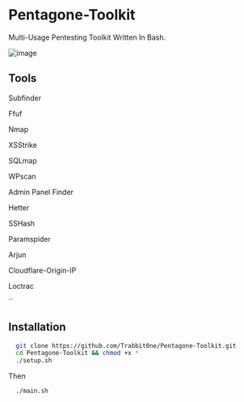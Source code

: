 # Pentagone-Toolkit

Multi-Usage Pentesting Toolkit Written In Bash.

![image](https://github.com/user-attachments/assets/cc51b040-efa1-41f3-994c-29bcf5545bad)

## Tools

Subfinder

Ffuf

Nmap

XSStrike

SQLmap

WPscan

Admin Panel Finder

Hetter

SSHash

Paramspider

Arjun

Cloudflare-Origin-IP

Loctrac

``

## Installation



```bash
  git clone https://github.com/Trabbit0ne/Pentagone-Toolkit.git
  cd Pentagone-Toolkit && chmod +x *
  ./setup.sh
```
Then
```
  ./main.sh
```
    
